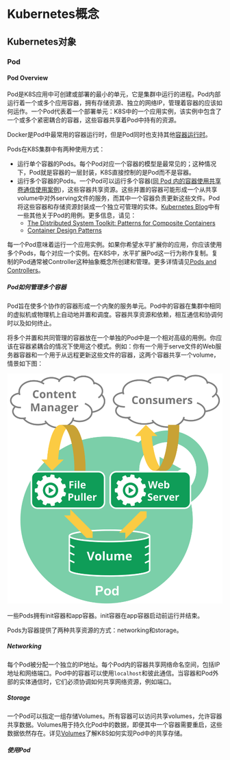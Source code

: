 # Kubernetes概念

## Kubernetes对象

### Pod

#### Pod Overview

Pod是K8S应用中可创建或部署的最小的单元，它是集群中运行的进程。Pod内部运行着一个或多个应用容器，拥有存储资源、独立的网络IP，管理着容器的应该如何运作。一个Pod代表着一个部署单元：K8S中的一个应用实例，该实例中包含了一个或多个紧密耦合的容器，这些容器共享着Pod中持有的资源。

Docker是Pod中最常用的容器运行时，但是Pod同时也支持其他[容器运行时](https://kubernetes.io/docs/setup/production-environment/container-runtimes/)。

Pods在K8S集群中有两种使用方式：

- 运行单个容器的Pods。每个Pod对应一个容器的模型是最常见的；这种情况下，Pod就是容器的一层封装，K8S直接控制的是Pod而不是容器。
- 运行多个容器的Pods。一个Pod可以运行多个容器([同 Pod 内的容器使用共享卷通信使用案例](https://kubernetes.io/zh/docs/tasks/access-application-cluster/communicate-containers-same-pod-shared-volume/))，这些容器共享资源。这些并置的容器可能形成一个从共享volume中对外serving文件的服务，而其中一个容器负责更新这些文件。Pod将这些容器和存储资源封装成一个独立可管理的实体。[Kubernetes Blog](https://kubernetes.io/blog/)中有一些其他关于Pod的用例。更多信息，请见：
  - [The Distributed System Toolkit: Patterns for Composite Containers](https://kubernetes.io/blog/2015/06/the-distributed-system-toolkit-patterns)
  - [Container Design Patterns](https://kubernetes.io/blog/2016/06/container-design-patterns)

每一个Pod意味着运行一个应用实例。如果你希望水平扩展你的应用，你应该使用多个Pods，每个对应一个实例。在K8S中，水平扩展Pod这一行为称作复制。复制的Pod通常被Controller这种抽象概念所创建和管理。更多详情请见[Pods and Controllers](https://kubernetes.io/docs/concepts/workloads/pods/pod-overview/#pods-and-controllers)。

##### Pod如何管理多个容器

Pod旨在使多个协作的容器形成一个内聚的服务单元。Pod中的容器在集群中相同的虚拟机或物理机上自动地并置和调度。容器共享资源和依赖，相互通信和协调何时以及如何终止。

将多个并置和共同管理的容器放在一个单独的Pod中是一个相对高级的用例。你应该在容器紧耦合的情况下使用这个模式。例如：你有一个用于serve文件的Web服务器容器和一个用于从远程更新这些文件的容器，这两个容器共享一个volume，情景如下图：

![](./img/concept/pod1.svg)



一些Pods拥有init容器和app容器。init容器在app容器启动前运行并结束。

Pods为容器提供了两种共享资源的方式：networking和storage。

##### Networking

每个Pod被分配一个独立的IP地址。每个Pod内的容器共享网络命名空间，包括IP地址和网络端口。Pod中的容器可以使用`localhost`和彼此通信。当容器和Pod外部的实体通信时，它们必须协调如何共享网络资源，例如端口。

##### Storage

一个Pod可以指定一组存储Volumes。所有容器可以访问共享volumes，允许容器共享数据。Volumes用于持久化Pod中的数据，即便其中一个容器需要重启，这些数据依然存在。详见[Volumes](https://kubernetes.io/docs/concepts/storage/volumes/)了解K8S如何实现Pod中的共享存储。

##### 使用Pod